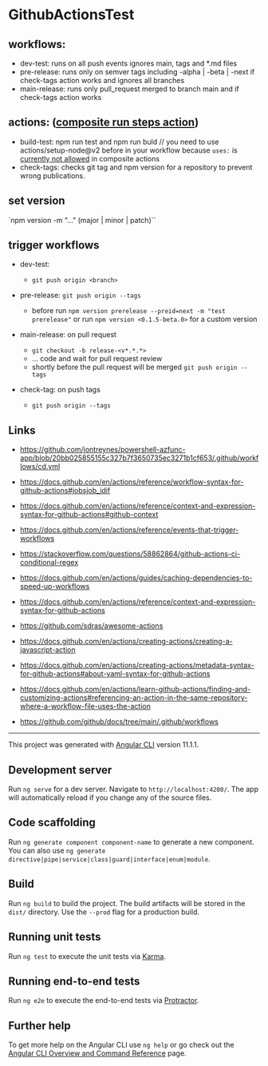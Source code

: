 # GithubActionsTest

## workflows:
  - dev-test: runs on all push events ignores main, tags and *.md files
  - pre-release: runs only on semver tags including -alpha | -beta | -next if check-tags action works and ignores all branches
  - main-release: runs only pull_request merged to branch main and if check-tags action works

## actions: ([composite run steps action](https://docs.github.com/en/actions/creating-actions/creating-a-composite-run-steps-action))
  - build-test: npm run test and npm run buld // you need to use actions/setup-node@v2 before in your workflow because `uses:` is [currently not allowed](https://github.com/actions/runner/issues/646#issuecomment-777325191) in composite actions
  - check-tags: checks git tag and npm version for a repository to prevent wrong publications.


## set version
`npm version <newversion> -m "..." (major | minor | patch)``

## trigger workflows
- dev-test: 
  - `git push origin <branch>`

- pre-release: `git push origin --tags`
  - before run `npm version prerelease --preid=next -m "test prerelease"` or run `npm version <0.1.5-beta.0>` for a custom version

- main-release: on pull request
  - `git checkout -b release-<v*.*.*>`
  - ... code and wait for pull request review
  - shortly before the pull request will be merged `git push origin --tags`

- check-tag: on push tags
  - `git push origin --tags`

## Links
- https://github.com/jontreynes/powershell-azfunc-app/blob/20bb025855155c327b7f3650735ec3271b1cf653/.github/workflows/cd.yml
- https://docs.github.com/en/actions/reference/workflow-syntax-for-github-actions#jobsjob_idif
- https://docs.github.com/en/actions/reference/context-and-expression-syntax-for-github-actions#github-context
- https://docs.github.com/en/actions/reference/events-that-trigger-workflows
- https://stackoverflow.com/questions/58862864/github-actions-ci-conditional-regex
- https://docs.github.com/en/actions/guides/caching-dependencies-to-speed-up-workflows
- https://docs.github.com/en/actions/reference/context-and-expression-syntax-for-github-actions
- https://github.com/sdras/awesome-actions
- https://docs.github.com/en/actions/creating-actions/creating-a-javascript-action
- https://docs.github.com/en/actions/creating-actions/metadata-syntax-for-github-actions#about-yaml-syntax-for-github-actions
- https://docs.github.com/en/actions/learn-github-actions/finding-and-customizing-actions#referencing-an-action-in-the-same-repository-where-a-workflow-file-uses-the-action

- https://github.com/github/docs/tree/main/.github/workflows




---

This project was generated with [Angular CLI](https://github.com/angular/angular-cli) version 11.1.1.

## Development server

Run `ng serve` for a dev server. Navigate to `http://localhost:4200/`. The app will automatically reload if you change any of the source files.

## Code scaffolding

Run `ng generate component component-name` to generate a new component. You can also use `ng generate directive|pipe|service|class|guard|interface|enum|module`.

## Build

Run `ng build` to build the project. The build artifacts will be stored in the `dist/` directory. Use the `--prod` flag for a production build.

## Running unit tests

Run `ng test` to execute the unit tests via [Karma](https://karma-runner.github.io).

## Running end-to-end tests

Run `ng e2e` to execute the end-to-end tests via [Protractor](http://www.protractortest.org/).

## Further help

To get more help on the Angular CLI use `ng help` or go check out the [Angular CLI Overview and Command Reference](https://angular.io/cli) page.

